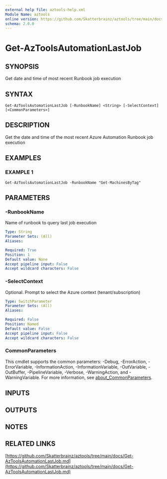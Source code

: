 ```yaml
---
external help file: aztools-help.xml
Module Name: aztools
online version: https://github.com/Skatterbrainz/aztools/tree/main/docs/Get-AzToolsAutomationLastJob.md
schema: 2.0.0
---
```


# Get-AzToolsAutomationLastJob

## SYNOPSIS
Get date and time of most recent Runbook job execution

## SYNTAX

```
Get-AzToolsAutomationLastJob [-RunbookName] <String> [-SelectContext] [<CommonParameters>]
```

## DESCRIPTION
Get the date and time of the most recent Azure Automation Runbook job execution

## EXAMPLES

### EXAMPLE 1
```
Get-AzToolsAutomationLastJob -RunbookName "Get-MachinesByTag"
```

## PARAMETERS

### -RunbookName
Name of runbook to query last job execution

```yaml
Type: String
Parameter Sets: (All)
Aliases:

Required: True
Position: 1
Default value: None
Accept pipeline input: False
Accept wildcard characters: False
```

### -SelectContext
Optional.
Prompt to select the Azure context (tenant/subscription)

```yaml
Type: SwitchParameter
Parameter Sets: (All)
Aliases:

Required: False
Position: Named
Default value: False
Accept pipeline input: False
Accept wildcard characters: False
```

### CommonParameters
This cmdlet supports the common parameters: -Debug, -ErrorAction, -ErrorVariable, -InformationAction, -InformationVariable, -OutVariable, -OutBuffer, -PipelineVariable, -Verbose, -WarningAction, and -WarningVariable. For more information, see [about_CommonParameters](http://go.microsoft.com/fwlink/?LinkID=113216).

## INPUTS

## OUTPUTS

## NOTES

## RELATED LINKS

[https://github.com/Skatterbrainz/aztools/tree/main/docs/Get-AzToolsAutomationLastJob.md](https://github.com/Skatterbrainz/aztools/tree/main/docs/Get-AzToolsAutomationLastJob.md)

